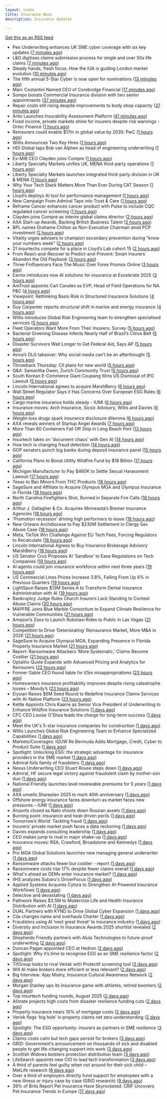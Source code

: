 ```yaml
---
layout: index
title: Insurance News
description: Insurance Updates

---
```


[Get this as an RSS feed](/insurance.rss)

<!-- news_marker starts -->
- Pen Underwriting enhances UK SME cyber coverage with six key updates ([7 minutes ago](https://www.reinsurancene.ws/pen-underwriting-enhances-uk-sme-cyber-coverage-with-six-key-updates/))
- L&G digitises claims submission process for single and over 50s life claims ([7 minutes ago](https://ifamagazine.com/lg-digitises-claims-submission-process-for-single-and-over-50s-life-claims/))
- Steady hands, fresh focus: How the IUA is guiding London market evolution ([10 minutes ago](https://www.insurancebusinessmag.com/uk/news/breaking-news/steady-hands-fresh-focus-how-the-iua-is-guiding-london-market-evolution-549328.aspx))
- The fifth annual 5-Star Cyber is now open for nominations ([13 minutes ago](https://www.insurancebusinessmag.com/uk/news/cyber/the-fifth-annual-5star-cyber-is-now-open-for-nominations-549327.aspx))
- Marc Costantini Named CEO of Corebridge Financial ([17 minutes ago](https://www.insurtechinsights.com/marc-costantini-named-ceo-of-corebridge-financial/))
- Sompo boosts Commercial Insurance division with two senior appointments ([37 minutes ago](https://www.reinsurancene.ws/sompo-boosts-commercial-insurance-division-with-two-senior-appointments/))
- Repair costs still rising despite improvements to body shop capacity ([37 minutes ago](https://www.postonline.co.uk/news/7958986/repair-costs-still-rising-despite-improvements-to-body-shop-capacity))
- Artio Launches Insurability Assessment Platform ([41 minutes ago](https://insurance-edge.net/2025/09/11/artio-launches-insurability-assessment-platform/))
- Fixed income, private markets shine for insurers despite risk warnings - Ortec Finance ([1 hours ago](https://www.insurancebusinessmag.com/uk/news/breaking-news/fixed-income-private-markets-shine-for-insurers-despite-risk-warnings--ortec-finance-549319.aspx))
- Reinsurers could enable $17tn in global value by 2035: PwC ([1 hours ago](https://www.reinsurancene.ws/reinsurers-could-enable-17tn-in-global-value-by-2035-pwc/))
- Willis Announces Two Key Hires ([1 hours ago](https://insurance-edge.net/2025/09/11/willis-announces-two-key-hires/))
- HDI Global taps Bob van Alphen as head of engineering underwriting ([1 hours ago](https://www.insurancebusinessmag.com/uk/news/construction-engineering/hdi-global-taps-bob-van-alphen-as-head-of-engineering-underwriting-549317.aspx))
- Ex-MIB CEO Clayden joins Compre ([1 hours ago](https://www.postonline.co.uk/claims/7959003/ex-mib-ceo-clayden-joins-compre))
- Liberty Specialty Markets unifies UK, MENA third-party operations ([1 hours ago](https://www.insurancebusinessmag.com/uk/news/breaking-news/liberty-specialty-markets-unifies-uk-mena-thirdparty-operations-549313.aspx))
- Liberty Specialty Markets launches integrated third-party division in UK & MENA ([1 hours ago](https://www.reinsurancene.ws/liberty-specialty-markets-launches-integrated-third-party-division-in-uk-mena/))
- Why Your Tech Stack Matters More Than Ever During CAT Season ([1 hours ago](https://www.insurancejournal.com/blogs/ezlynx/2025/09/11/838745.htm))
- Lloyd’s deploys AI tool for performance management ([1 hours ago](https://www.postonline.co.uk/technology/7958321/lloyd%E2%80%99s-deploys-ai-tool-for-performance-management))
- New Campaign From Admiral Taps into Trust & Care ([1 hours ago](https://insurance-edge.net/2025/09/11/new-campaign-from-admiral-taps-into-trust-care/))
- Reframe Cancer enhances cancer product with Pulse to include CQC regulated cancer screening ([1 hours ago](https://ifamagazine.com/reframe-cancer-enhances-cancer-product-with-pulse-to-include-cqc-regulated-cancer-screening/))
- Clayden joins Compre as interim global claims director ([2 hours ago](https://www.reinsurancene.ws/clayden-joins-compre-as-interim-global-claims-director/))
- AXA Start-up Awards, Backing British Business Talent ([2 hours ago](https://insurance-edge.net/2025/09/11/axa-start-up-awards-backing-british-business-talent/))
- BPL names Grahame Chilton as Non-Executive Chairman amid PCP investment ([2 hours ago](https://www.reinsurancene.ws/bpl-names-grahame-chilton-as-non-executive-chairman-amid-pcp-investment/))
- Vitality urges advisers to champion secondary prevention during “know your numbers week” ([2 hours ago](https://ifamagazine.com/vitality-urges-advisers-to-champion-secondary-prevention-during-know-your-numbers-week/))
- 21 insurtechs compete for a place in Lloyd’s Lab cohort 15 ([2 hours ago](https://www.postonline.co.uk/lloyd%E2%80%99slondon/7959000/21-insurtechs-compete-for-a-place-in-lloyd%E2%80%99s-lab-cohort-15))
- From React-and-Recover to Predict-and-Prevent: Smart Insurers Abandon the Old Playbook ([3 hours ago](https://insurance-edge.net/2025/09/11/from-react-and-recover-to-predict-and-prevent-smart-insurers-abandon-the-old-playbook/))
- Three Finfluencers Face The Music Over Forex Promos Online ([3 hours ago](https://insurance-edge.net/2025/09/11/three-finfluencers-face-the-music-over-forex-promos-online/))
- Earnix introduces new AI solutions for insurance at Excelerate 2025 ([3 hours ago](https://www.reinsurancene.ws/earnix-introduces-new-ai-solutions-for-insurance-at-excelerate-2025/))
- AmTrust appoints Carl Canales as EVP, Head of Field Operations for NA P&C ([4 hours ago](https://www.reinsurancene.ws/amtrust-appoints-carl-canales-as-evp-head-of-field-operations-for-na-pc/))
- Viewpoint: Rethinking Basis Risk in Structured Insurance Solutions ([4 hours ago](https://www.insurancejournal.com/news/national/2025/09/11/838764.htm))
- Guy Carpenter reports structural shift in marine and energy insurance ([4 hours ago](https://www.reinsurancene.ws/guy-carpenter-reports-structural-shift-in-marine-and-energy-insurance/))
- Willis introduces Global Risk Engineering team to strengthen specialised services ([5 hours ago](https://www.reinsurancene.ws/willis-introduces-global-risk-engineering-team-to-strengthen-specialised-services/))
- Fleet Operators Want More From Their Insurers: Survey ([5 hours ago](https://www.insurancejournal.com/news/national/2025/09/11/838758.htm))
- Bacterial Greening Disease Infects Nearly Half of Brazil’s Citrus Belt ([5 hours ago](https://www.insurancejournal.com/news/international/2025/09/11/838774.htm))
- Disaster Survivors Wait Longer to Get Federal Aid, Says AP ([5 hours ago](https://www.insurancejournal.com/news/national/2025/09/11/838755.htm))
- Aviva’s DLG takeover: Why social media can’t be an afterthought ([5 hours ago](https://www.postonline.co.uk/news/7958969/aviva%E2%80%99s-dlg-takeover-why-social-media-can%E2%80%99t-be-an-afterthought))
- Throwback Thursday: CII plans for new world ([5 hours ago](https://www.postonline.co.uk/people/7956765/throwback-thursday-cii-plans-for-new-world))
- Q&A: Samantha Owen, Zurich Community Trust ([5 hours ago](https://www.postonline.co.uk/people/7958089/qa-samantha-owen-zurich-community-trust))
- South Korean E-Commerce Giant Coupang Wins US Dismissal of IPO Lawsuit ([5 hours ago](https://www.insurancejournal.com/news/international/2025/09/11/838778.htm))
- Lincoln International agrees to acquire MarshBerry ([6 hours ago](https://www.insurancebusinessmag.com/uk/news/mergers-acquisitions/lincoln-international-agrees-to-acquire-marshberry-549269.aspx))
- Wall Street Regulator Says it Has Concerns Over European ESG Rules ([6 hours ago](https://www.insurancejournal.com/news/international/2025/09/11/838771.htm))
- Cargo marine insurance holds steady - IUMI ([6 hours ago](https://www.insurancebusinessmag.com/uk/news/marine/cargo-marine-insurance-holds-steady--iumi-549261.aspx))
- Insurance moves: Arch Insurance, Sicsic Advisory, Willis and Davies ([6 hours ago](https://www.insurancebusinessmag.com/uk/news/breaking-news/insurance-moves-arch-insurance-sicsic-advisory-willis-and-davies-549260.aspx))
- Weight-loss drugs spark insurance disclosure dilemma ([6 hours ago](https://www.insurancebusinessmag.com/uk/news/life-insurance/weightloss-drugs-spark-insurance-disclosure-dilemma-549259.aspx))
- AXA reveals winners of Startup Angel Awards ([7 hours ago](https://www.insurancebusinessmag.com/uk/news/breaking-news/axa-reveals-winners-of-startup-angel-awards-549255.aspx))
- More Than 60 Containers Fall Off Ship in Long Beach Port ([13 hours ago](https://www.insurancejournal.com/news/west/2025/09/10/838781.htm))
- Insurtech takes on 'document chaos' with Gen AI ([14 hours ago](https://www.dig-in.com/news/insurtech-takes-on-document-chaos-with-gen-ai))
- How tech is changing fraud detection ([14 hours ago](https://www.dig-in.com/opinion/how-tech-is-changing-fraud-detection))
- GOP senators punch big banks during deposit insurance panel ([15 hours ago](https://www.dig-in.com/news/gop-senators-punch-big-banks-during-deposit-insurance-panel))
- California Plans to Boost Utility Wildfire Fund by $18 Billion ([17 hours ago](https://www.insurancejournal.com/news/west/2025/09/10/838729.htm))
- Michigan Manufacturer to Pay $460K to Settle Sexual Harassment Lawsuit ([17 hours ago](https://www.insurancejournal.com/news/midwest/2025/09/10/838726.htm))
- Texas to Ban Minors From THC Products ([18 hours ago](https://www.insurancejournal.com/news/southcentral/2025/09/10/838720.htm))
- SageSure and Affiliate to Acquire Olympus MGA and Olympus Insurance in Florida ([18 hours ago](https://www.insurancejournal.com/news/southeast/2025/09/10/838691.htm))
- North Carolina Firefighters Shot, Burned in Separate Fire Calls ([18 hours ago](https://www.insurancejournal.com/news/southeast/2025/09/10/838716.htm))
- Arthur J. Gallagher & Co. Acquires Minnesota’s Bremer Insurance Agencies ([18 hours ago](https://www.insurancejournal.com/news/midwest/2025/09/10/838715.htm))
- 'Promotion recession' driving high performers to leave ([18 hours ago](https://www.insurancebusinessmag.com/uk/business-strategy/promotion-recession-driving-high-performers-to-leave-549218.aspx))
- New Orleans Archdiocese to Pay $230M Settlement in Clergy Sex Abuse Case ([18 hours ago](https://www.insurancejournal.com/news/southcentral/2025/09/10/838708.htm))
- Meta, TikTok Win Challenge Against EU Tech Fees, Forcing Regulators to Recalculate ([18 hours ago](https://www.insurancejournal.com/news/international/2025/09/10/838704.htm))
- Lincoln International Agrees to Buy Insurance Brokerage Advisory MarshBerry ([18 hours ago](https://www.insurancejournal.com/news/national/2025/09/10/838699.htm))
- US Senator Cruz Proposes AI ‘Sandbox’ to Ease Regulations on Tech Companies ([19 hours ago](https://www.insurancejournal.com/news/national/2025/09/10/838693.htm))
- AI agents could join insurance workforce within next three years ([19 hours ago](https://www.postonline.co.uk/news/7958997/ai-agents-could-join-insurance-workforce-within-next-three-years))
- US Commercial Lines Prices Increase 3.8%, Falling From Up 6% in Previous Quarters ([19 hours ago](https://www.insurancejournal.com/news/national/2025/09/10/838685.htm))
- LightSpun Raises $13M Series A to Transform Dental Insurance Administration with AI ([19 hours ago](https://www.insurtechinsights.com/lightspun-raises-13m-series-a-to-transform-dental-insurance-administration-with-ai/))
- Bankruptcy Judge Rules Church Insurers Lack Standing to Contest Abuse Claims ([20 hours ago](https://www.insurancejournal.com/news/east/2025/09/10/838674.htm))
- MAPFRE Joins Blue Marble Consortium to Expand Climate Resilience for Vulnerable Communities ([21 hours ago](https://www.insurtechinsights.com/mapfre-joins-blue-marble-consortium-to-expand-climate-resilience-for-vulnerable-communities/))
- Amazon’s Zoox to Launch Robotaxi Rides to Public in Las Vegas ([21 hours ago](https://www.insurancejournal.com/news/west/2025/09/10/838670.htm))
- Competition to Drive ‘Deteriorating’ Reinsurance Market, More M&A in 2026 ([21 hours ago](https://www.insurancejournal.com/news/international/2025/09/10/838657.htm))
- SageSure to Acquire Olympus MGA, Expanding Presence in Florida Property Insurance Market ([21 hours ago](https://www.insurtechinsights.com/sagesure-to-acquire-olympus-mga-expanding-presence-in-florida-property-insurance-market/))
- Report: Ransomware Attackers ‘More Systematic,’ Claims Become Costlier ([21 hours ago](https://www.insurancejournal.com/news/national/2025/09/10/838618.htm))
- Optalitix Quote Expands with Advanced Pricing and Analytics for Reinsurers ([22 hours ago](https://www.insurtechinsights.com/optalitix-quote-expands-with-advanced-pricing-and-analytics-for-reinsurers/))
- Former Gable CEO found liable for £5m misappropriations ([23 hours ago](https://www.postonline.co.uk/news/7958992/former-gable-ceo-found-liable-for-%C2%A35m-misappropriations))
- Homeowners insurance profitability improves despite rising catastrophe losses – Moody’s ([23 hours ago](https://www.insurancebusinessmag.com/uk/news/property-insurance/homeowners-insurance-profitability-improves-despite-rising-catastrophe-losses--moodys-549158.aspx))
- Elysian Raises $6M Seed Round to Redefine Insurance Claims Services with AI-Native Platform ([23 hours ago](https://www.insurtechinsights.com/elysian-raises-6m-seed-round-to-redefine-insurance-claims-services-with-ai-native-platform/))
- Kettle Appoints Chris Kaarre as Senior Vice President of Underwriting to Enhance Wildfire Insurance Solutions ([1 days ago](https://www.insurtechinsights.com/kettle-appoints-chris-kaarre-as-senior-vice-president-of-underwriting-to-enhance-wildfire-insurance-solutions/))
- CFC CEO Louise O'Shea leads the charge for long-term success ([1 days ago](https://www.insurancebusinessmag.com/uk/news/breaking-news/cfc-ceo-louise-oshea-leads-the-charge-for-longterm-success-549144.aspx))
- Meet the UK's 5-star insurance companies for construction ([1 days ago](https://www.insurancebusinessmag.com/uk/news/construction-engineering/meet-the-uks-5star-insurance-companies-for-construction-549142.aspx))
- Willis Launches Global Risk Engineering Team to Enhance Specialized Capabilities ([1 days ago](https://www.insurancejournal.com/news/international/2025/09/10/838653.htm))
- Markets/Coverages: IQUW Re Bermuda Adds Mortgage, Credit, Cyber to Product Suite ([1 days ago](https://www.insurancejournal.com/news/international/2025/09/10/838650.htm))
- Spotlight: Unlocking ESG: the strategic advantage for insurance providers in the SME market ([1 days ago](https://www.postonline.co.uk/market-access/7958115/spotlight-unlocking-esg-the-strategic-advantage-for-insurance-providers-in-the-sme-market))
- Admiral foils family of fraudsters ([1 days ago](https://www.postonline.co.uk/claims/7958991/admiral-foils-family-of-fraudsters))
- Nexus Underwriting CEO Stuart Rouse steps down ([1 days ago](https://www.insurancebusinessmag.com/uk/news/breaking-news/nexus-underwriting-ceo-stuart-rouse-steps-down-549130.aspx))
- Admiral, HF secure legal victory against fraudulent claim by mother-son duo ([1 days ago](https://www.insurancebusinessmag.com/uk/news/legal-insights/admiral-hf-secure-legal-victory-against-fraudulent-claim-by-motherson-duo-549128.aspx))
- National Friendly launches level reviewable premiums for 5 years ([1 days ago](https://ifamagazine.com/national-friendly-launches-level-reviewable-premiums-for-5-years/))
- AXA unveils Shareplan 2025 to mark 40th anniversary ([1 days ago](https://www.insurancebusinessmag.com/uk/news/breaking-news/axa-unveils-shareplan-2025-to-mark-40th-anniversary-549118.aspx))
- Offshore energy insurance faces downturn as market faces new pressures – IUMI ([1 days ago](https://www.insurancebusinessmag.com/uk/news/marine/offshore-energy-insurance-faces-downturn-as-market-faces-new-pressures--iumi-549111.aspx))
- Airports closed as Nato shoots down Russian assets ([1 days ago](https://www.insurancebusinessmag.com/uk/news/breaking-news/airports-closed-as-nato-shoots-down-russian-assets-549096.aspx))
- Burning point: insurance and heat-driven perils ([1 days ago](https://www.postonline.co.uk/claims/7958886/burning-point-insurance-and-heat-driven-perils))
- Tomorrow’s World: Tackling fraud ([1 days ago](https://www.postonline.co.uk/claims/7958215/tomorrow%E2%80%99s-world-tackling-fraud))
- Insurers’ private market push faces a data reckoning ([1 days ago](https://www.postonline.co.uk/regulation/7958261/insurers%E2%80%99-private-market-push-faces-a-data-reckoning))
- Davies expands consulting leadership ([1 days ago](https://www.insurancebusinessmag.com/uk/news/breaking-news/davies-expands-consulting-leadership-549077.aspx))
- CEO makes jump to rival in major shake-up ([1 days ago](https://www.insurancebusinessmag.com/uk/news/breaking-news/ceo-makes-jump-to-rival-in-major-shakeup-549067.aspx))
- Insurance moves: RSA, Crawford, Broadstone and Kennedys ([1 days ago](https://www.insurancebusinessmag.com/uk/news/breaking-news/insurance-moves-rsa-crawford-broadstone-and-kennedys-549071.aspx))
- Pro MGA Global Solutions launches new managing general underwriter ([1 days ago](https://www.insurancebusinessmag.com/uk/news/breaking-news/pro-mga-global-solutions-launches-new-managing-general-underwriter-549065.aspx))
- Ransomware attacks fewer but costlier - report ([1 days ago](https://www.insurancebusinessmag.com/uk/news/cyber/ransomware-attacks-fewer-but-costlier--report-549064.aspx))
- Ransomware costs rise 17% despite fewer claims overall ([1 days ago](https://www.dig-in.com/news/ransomware-costs-rise-17-despite-fewer-claims))
- What's ahead as OEMs enter insurance market? ([1 days ago](https://www.dig-in.com/opinion/whats-ahead-as-oems-enter-insurance-market))
- IIHS analyzes Subaru's DriverFocus ([1 days ago](https://www.dig-in.com/news/iihs-analyzes-subarus-driverfocus))
- Applied Systems Acquires Cytora to Strengthen AI-Powered Insurance Workflows ([1 days ago](https://www.insurtechinsights.com/applied-systems-acquires-cytora-to-strengthen-ai-powered-insurance-workflows/))
- Selective and devastating ([1 days ago](https://www.insurancebusinessmag.com/uk/news/cyber/selective-and-devastating-549028.aspx))
- Pathwork Raises $3.5M to Modernize Life and Health Insurance Distribution with AI ([1 days ago](https://www.insurtechinsights.com/pathwork-raises-3-5m-to-modernize-life-and-health-insurance-distribution-with-ai/))
- DUAL Partners with KYND to Drive Global Cyber Expansion ([1 days ago](https://www.insurtechinsights.com/dual-partners-with-kynd-to-drive-global-cyber-expansion/))
- Cila changes name and overhauls Charter ([1 days ago](https://www.postonline.co.uk/claims/7958987/cila-changes-name-and-overhauls-charter))
- Fraudsters using AI ‘next great threat’ to insurance industry ([1 days ago](https://www.postonline.co.uk/news/7958959/fraudsters-using-ai-%E2%80%98next-great-threat%E2%80%99-to-insurance-industry))
- Diversity and Inclusion In Insurance Awards 2025 shortlist revealed ([2 days ago](https://www.postonline.co.uk/people/7958962/diversity-and-inclusion-in-insurance-awards-2025-shortlist-revealed))
- Shepherds Friendly partners with Alula Technologies to future-proof underwriting ([2 days ago](https://ifamagazine.com/shepherds-friendly-partners-with-alula-technologies-to-future-proof-underwriting/))
- Duncan Pagan appointed CEO at Hedron ([2 days ago](https://www.postonline.co.uk/broker/7958984/duncan-pagan-appointed-ceo-at-hedron))
- Spotlight: Why it’s time to recognise ESG as an SME resilience factor ([2 days ago](https://www.postonline.co.uk/market-access/7958109/spotlight-why-it%E2%80%99s-time-to-recognise-esg-as-an-sme-resilience-factor))
- TifGroup looks to rival Verisk with Protectif screening tool ([2 days ago](https://www.postonline.co.uk/news/7958977/tifgroup-looks-to-rival-verisk-with-protectif-screening-tool))
- Will AI make brokers more efficient or less relevant? ([2 days ago](https://www.postonline.co.uk/broker/7958949/will-ai-make-brokers-more-efficient-or-less-relevant))
- Big Interview: Ajay Mistry, Insurance Cultural Awareness Network ([2 days ago](https://www.postonline.co.uk/people/7958865/big-interview-ajay-mistry-insurance-cultural-awareness-network))
- Morgan Stanley ups its insurance game with athletes, retired boomers ([2 days ago](https://www.dig-in.com/news/morgan-stanley-sees-big-role-for-fas-with-insurance-products))
- Top insurtech funding rounds, August 2025 ([2 days ago](https://www.dig-in.com/list/top-insurtech-funding-rounds-august-2025))
- Allstate projects high costs from disaster resilience funding cuts ([2 days ago](https://www.dig-in.com/news/allstate-research-projects-high-costs-from-resilience-cuts))
- Property insurance nears 10% of mortgage costs ([2 days ago](https://www.dig-in.com/news/property-insurance-nearly-10-of-monthly-mortgage-expenses))
- Verisk flags ‘big hole’ in property claims net zero understanding ([2 days ago](https://www.postonline.co.uk/claims/7958960/verisk-flags-%E2%80%98big-hole%E2%80%99-in-property-claims-net-zero-understanding))
- Spotlight: The ESG opportunity: insurers as partners in SME resilience ([3 days ago](https://www.postonline.co.uk/market-access/7958111/spotlight-the-esg-opportunity-insurers-as-partners-in-sme-resilience))
- Claims costs calm but tech gaps persist for brokers ([3 days ago](https://www.postonline.co.uk/broker/7958975/claims-costs-calm-but-tech-gaps-persist-for-brokers))
- GRiD: Government’s announcement on thousands of sick and disabled people to get life-changing support into work ([3 days ago](https://ifamagazine.com/grid-governments-announcement-on-thousands-of-sick-and-disabled-people-to-get-life-changing-support-into-work/))
- Scottish Widows bolsters protection distribution team ([3 days ago](https://ifamagazine.com/scottish-widows-bolsters-protection-distribution-team/))
- LifeSearch appoints new CIO to lead tech transformation ([3 days ago](https://ifamagazine.com/lifesearch-appoints-new-cio-to-lead-tech-transformation/))
- A third of parents feel guilty when not around for their sick child – MetLife research ([8 days ago](https://ifamagazine.com/a-third-of-parents-feel-guilty-when-not-around-for-their-sick-child-metlife-research/))
- Over a third of employers directly fund support for employees with a new illness or injury case by case (GRiD research) ([9 days ago](https://ifamagazine.com/over-a-third-36-of-employers-directly-fund-support-for-employees-with-a-new-illness-or-injury-case-by-case-grid-research/))
- 39% of Brits Report Pet Insurance Have Skyrocketed: CRIF Uncovers Pet Insurance Trends in Europe ([17 days ago](https://thefintechtimes.com/39-of-brits-report-pet-insurance-have-skyrocketed-crif-uncovers-pet-insurance-trends-in-europe/))

<!-- news_marker ends -->